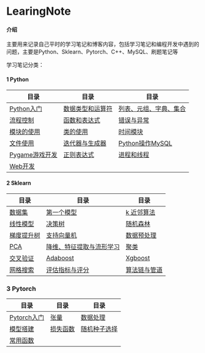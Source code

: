 # LearingNote

#### 介绍

主要用来记录自己平时的学习笔记和博客内容，包括学习笔记和编程开发中遇到的问题，主要是Python、Sklearn、Pytorch、C++、MySQL、刷题笔记等

学习笔记分类：

#### 1 Python

| 目录 | 目录 |  目录 |
| --| -- | -- | 
|[Python入门](./2022/Python/Base)  |  [数据类型和运算符](./2022/Python/DataType) |   [列表、元组、字典、集合](./2022/Python/DataStructures) |
|  [流程控制](./2022/Python/ProcessControl)  |  [函数和表达式](./2022/Python/Function)  |  [错误与异常](./2022/Python/typeerror) |
| [模块的使用](./2022/Python/module)  | [类的使用](./2022/Python/Class)  | [时间模块](./2022/Python/Datatime) |
| [文件使用](./2022/Python/File)    | [迭代器与生成器](./2022/Python/iter)  | [Python操作MySQL](./2022/Python/DataBase)| 
| [Pygame游戏开发](./2022/Python/Pygame)   | [正则表达式](./2022/Python/Re)    | [进程和线程](./2022/Python/thread)|
| [Web开发](./2022/Python/Web)  |   |    |

#### 2 Sklearn
|  目录 |  目录 | 目录  |
| --  |  -- | --  |
| [数据集](./2022/Sklearn/01-数据集.md)  | [第一个模型](./2022/Sklearn/02-第一个模型.md)  | [k 近邻算法](./2022/Sklearn/03-k近邻算法.md)  |
| [线性模型](./2022/Sklearn/04-线性模型.md)  | [决策树](./2022/Sklearn/05-决策树.md)  | [随机森林](./2022/Sklearn/06-随机森林.md)  |
| [梯度提升树](./2022/Sklearn/07-梯度提升树.md)  | [支持向量机](./2022/Sklearn/08-支持向量机.md)  | [数据预处理](./2022/Sklearn/09-数据预处理.md)  |
| [PCA](./2022/Sklearn/10-PCA.md)  | [降维、特征提取与流形学习](./2022/Sklearn/11-降维、特征提取与流形学习.md)  | [聚类](./2022/Sklearn/12-聚类.md)  |
| [交叉验证](./2022/Sklearn/13-交叉验证.md)  | [Adaboost](./2022/Sklearn/14-Adaboost.md)  | [Xgboost](./2022/Sklearn/15-Xgboost.md)  |
| [网格搜索](./2022/Sklearn/16-网格搜索.md)  | [评估指标与评分](./2022/Sklearn/17-网格指标与评分.md)  | [算法链与管道](./2022/Sklearn/18-算法链与管道.md)  |

### 3 Pytorch
|  目录 |  目录 | 目录  |
| --  |  -- | --  |
| [Pytorch入门](./2022/Pytorch/00-pyotrch.md)  | [张量](./2022/Pytorch/01-tensor.md)  | [数据处理](./2022/Pytorch/02-dataset.md)  |
| [模型搭建](./2022/Pytorch/03-model.md)  | [损失函数](./2022/Pytorch/04-lossfunction.md)  | [随机种子选择](./2022/Pytorch/05-seed.md)  |
| [常用函数](./2022/Pytorch/07-funcition.md)  |   |   |